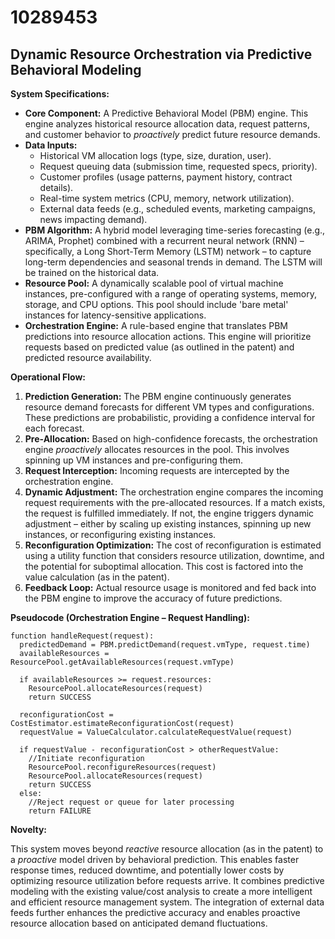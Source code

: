 # 10289453

## Dynamic Resource Orchestration via Predictive Behavioral Modeling

**System Specifications:**

*   **Core Component:** A Predictive Behavioral Model (PBM) engine. This engine analyzes historical resource allocation data, request patterns, and customer behavior to *proactively* predict future resource demands.
*   **Data Inputs:**
    *   Historical VM allocation logs (type, size, duration, user).
    *   Request queuing data (submission time, requested specs, priority).
    *   Customer profiles (usage patterns, payment history, contract details).
    *   Real-time system metrics (CPU, memory, network utilization).
    *   External data feeds (e.g., scheduled events, marketing campaigns, news impacting demand).
*   **PBM Algorithm:**  A hybrid model leveraging time-series forecasting (e.g., ARIMA, Prophet) combined with a recurrent neural network (RNN) – specifically, a Long Short-Term Memory (LSTM) network – to capture long-term dependencies and seasonal trends in demand.  The LSTM will be trained on the historical data.
*   **Resource Pool:**  A dynamically scalable pool of virtual machine instances, pre-configured with a range of operating systems, memory, storage, and CPU options.  This pool should include 'bare metal' instances for latency-sensitive applications.
*   **Orchestration Engine:** A rule-based engine that translates PBM predictions into resource allocation actions. This engine will prioritize requests based on predicted value (as outlined in the patent) and predicted resource availability.

**Operational Flow:**

1.  **Prediction Generation:** The PBM engine continuously generates resource demand forecasts for different VM types and configurations. These predictions are probabilistic, providing a confidence interval for each forecast.
2.  **Pre-Allocation:** Based on high-confidence forecasts, the orchestration engine *proactively* allocates resources in the pool. This involves spinning up VM instances and pre-configuring them.
3.  **Request Interception:** Incoming requests are intercepted by the orchestration engine. 
4.  **Dynamic Adjustment:** The orchestration engine compares the incoming request requirements with the pre-allocated resources. If a match exists, the request is fulfilled immediately. If not, the engine triggers dynamic adjustment – either by scaling up existing instances, spinning up new instances, or reconfiguring existing instances.
5.  **Reconfiguration Optimization:** The cost of reconfiguration is estimated using a utility function that considers resource utilization, downtime, and the potential for suboptimal allocation. This cost is factored into the value calculation (as in the patent).
6.  **Feedback Loop:**  Actual resource usage is monitored and fed back into the PBM engine to improve the accuracy of future predictions.

**Pseudocode (Orchestration Engine – Request Handling):**

```
function handleRequest(request):
  predictedDemand = PBM.predictDemand(request.vmType, request.time)
  availableResources = ResourcePool.getAvailableResources(request.vmType)

  if availableResources >= request.resources:
    ResourcePool.allocateResources(request)
    return SUCCESS

  reconfigurationCost = CostEstimator.estimateReconfigurationCost(request)
  requestValue = ValueCalculator.calculateRequestValue(request)

  if requestValue - reconfigurationCost > otherRequestValue:
    //Initiate reconfiguration
    ResourcePool.reconfigureResources(request)
    ResourcePool.allocateResources(request)
    return SUCCESS
  else:
    //Reject request or queue for later processing
    return FAILURE
```

**Novelty:**

This system moves beyond *reactive* resource allocation (as in the patent) to a *proactive* model driven by behavioral prediction. This enables faster response times, reduced downtime, and potentially lower costs by optimizing resource utilization before requests arrive.  It combines predictive modeling with the existing value/cost analysis to create a more intelligent and efficient resource management system. The integration of external data feeds further enhances the predictive accuracy and enables proactive resource allocation based on anticipated demand fluctuations.